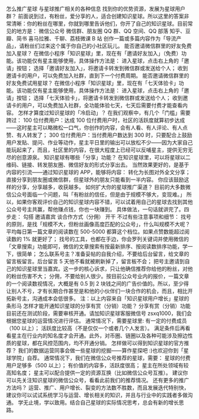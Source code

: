 怎么推广星球
与星球推广相关的各种信息
找到你的优势资源，发展为星球用户群？
前面说到过，有粉丝，爱分享的人，适合创建知识星球。所以这里的答案非常清晰：你的粉丝在哪里，你就到哪里告诉他们，你开了自己的知识星球。目前常见的地方是：
微信公众号
微信群、朋友圈
QQ 群、QQ 空间、QQ 部落
知乎、豆瓣、简书
喜马拉雅、千聊、荔枝微课
B 站
创作一篇或多篇内容作为「导流产品」，请粉丝们过来这个属于你自己的小社区玩儿。
能否邀请微信群里的好友免费加入星球？
在微信小程序「知识星球」里，现在有「邀请好友加入」（免费）功能。该功能仅有星主能够使用，具体操作方法是：
进入星球，点击右上角的「邀请」按钮；
选择「邀请好友加入」，将邀请卡转发到微信群或发送给个人；
收到邀请卡的用户，可以免费加入社群，直到下一个付费周期。
能否邀请微信群里的好友免费试用星球？
在微信小程序「知识星球」里，现在有「七天体验卡」功能。该功能仅有星主能够使用，具体操作方法是：
进入星球，点击右上角的「邀请」按钮；
选择「七天体验卡」，将邀请卡转发到微信群或发送给个人；
收到邀请卡的用户，可以免费加入社群，全功能体验七天，七天后需要付费才能查看内容。
怎样才算度过知识星球的「冷启动」？
在我们观察中，有几个「门槛」需要跨过：
100 位付费用户：达成 100 位付费用户时，社区的活跃度就算初步达成——这时星主可以略微松一口气，你创作的内容，会有人看、有人评论、有人点赞、有人转发了；
300 位付费用户：当付费用户数达到 300 时，只要配合上鼓励用户发贴、提问、作业等动作，星主平日里的输出可以放松不少——因为大家自己能玩起来了，而且，社区里的内容，在很大程度上已经可以反哺星主，提供无穷无尽的创意源泉。
知识星球有哪些「分享」功能？
在知识星球里，可以将星球以二维码、链接、转发朋友圈、微信好友的形式分享出去。
当然效果更好的，是基于内容的引流——通过知识星球的 APP，能够将内容：
转化为长图对外全文分享；
直接分享到朋友圈或微信群，但星球外的朋友只能看到一半内容。
你应该鼓励这样的分享，分享越多，收获越多。
如何扩大你的星球推广渠道？
目前的大多数微信公众号面临一个问题，叫「有粉丝的信任，但是由于规模不够大，变现难。」
所以，如果你客观评价自己的知识星球内容不错，可以试着用自己的星球去找到其他公众号号主共赢，帮他赚点钱，你也一块赚到。
具体做法，一句话就讲完了。四步走：
勾搭
邀请嘉宾
谈合作方式（分佣）
开干
不过有些注意事项和细节：
找号的原则，是找「规模不大，但粉丝画像高度匹配的公众号」，什么叫规模不大呢？平均每日第一篇文章的阅读数在 500-5000 都算这个档位。如果点赞数能超过阅读数的 1% 就更好了；
找号的工具，也都在手边，你会罗列关键词并使用微信的「文章搜索」功能即可，微信的文章搜索有按最新排序、按阅读数排序功能，学一下，很简单；
怎么联系号主？准备妥帖的自我介绍，不要给后台留言，给文章的留言板留言。后台留言 5 天他不看就被刷新掉了，留言板不会；
把号主邀请到自己的知识星球里当嘉宾。这一步的核心诉求，只让他确信推荐你给他的粉丝，对他的粉丝伤害不大；
分佣，不要给别人很少。按目前公众号业内的报价，一篇文章的一个阅读数视情况，大概是有 0.5 到 2 块钱之间的广告价值的。所以，至少得让别人不亏，才有长期合作甚至是和他的小伙伴们一块合作的机会，而且，相比开拓新号主，沟通成本会低很多。
注：以上内容来自「知识星球用户增长」星球的条形马
怎样才能开通知识星球的分享有赏（分销）功能？
分享有赏（分销）功能目前还在测试阶段，需要审核开通。请加知识星球客服微信号 zsxq1000，我们会根据您星球的运营情况进行评估。
通常情况下，需要星球里:
有一定的付费成员（100 以上）；
活跃度比较高（不是仅仅一个或者几个人发言）。
满足条件后再看看星主在行业内的知名度才会开通。此外，对币圈、链圈以及各种可能涉及擦边性质的星球，都在风控范围内，均不开通分销。
怎样做可以得到知识星球的官方推荐？
我们的数据运营同事会做一些星球的挖掘——算作星探吧 :)也欢迎你到「星球学院」自荐。
通常情况下，我们在微信公众号推荐的星球，需要：
星球的付费用户足够多（500 以上）；
有价值的内容多，活跃度很高；
星主在所处领域有较高知名度；
星主可以配合提供一定的资源互换（比如微信公众号互推）。
建议你可以先关注知识星球的微信公众号，看看此前我们的推荐情况。
还有更多的推广方法吗？
运营、推广、用户增长、裂变的方法数不胜数，而且发展迭代特别快，建议你可以试试系统学习与运营、增长相关的知识，并且与行业中的实践者多做沟通。
学无止境，学以致用。结合自己星球的实际情况思考，总会有新的增长思路。